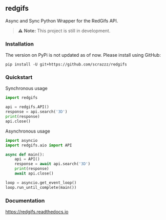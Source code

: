## redgifs

Async and Sync Python Wrapper for the RedGifs API.

> ⚠ **Note:** This project is still in development.

### Installation
The version on PyPi is not updated as of now. Please install using GitHub:
```
pip install -U git+https://github.com/scrazzz/redgifs
```

### Quickstart
Synchronous usage
```py
import redgifs

api = redgifs.API()
response = api.search('3D')
print(response)
api.close()
```

Asynchronous usage
```py
import asyncio
import redgifs.aio import API

async def main():
    api = API()
    response = await api.search('3D')
    print(response)
    await api.close()

loop = asyncio.get_event_loop()
loop.run_until_complete(main())
```

### Documentation
https://redgifs.readthedocs.io
